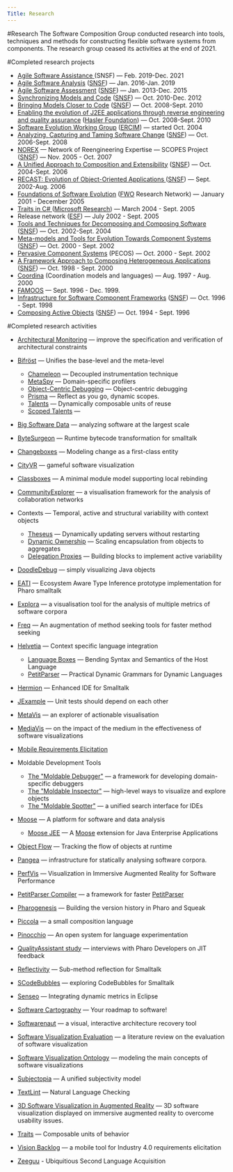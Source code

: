 ```yaml
---
Title: Research
---
```

#Research
The Software Composition Group conducted research into tools, techniques and methods for constructing flexible software systems from components.
The research group ceased its activities at the end of 2021.


#Completed research projects

- [Agile Software Assistance						](%base_url%/research/snf19) (SNSF) &mdash; Feb. 2019-Dec. 2021
- [Agile Software Analysis](%base_url%/research/snf16) ([SNSF](http://p3.snf.ch/Project-162352)) &mdash; Jan. 2016-Jan. 2019
- [Agile Software Assessment](%base_url%/research/snf13) ([SNSF](http://p3.snf.ch/Project-144126)) &mdash; Jan. 2013-Dec. 2015
- [Synchronizing Models and Code](%base_url%/research/snf10) ([SNSF](http://p3.snf.ch/Project-131827)) &mdash; Oct. 2010-Dec. 2012
- [Bringing Models Closer to Code](%base_url%/research/snf08) ([SNSF](http://p3.snf.ch/Project-121594)) &mdash; Oct. 2008-Sept. 2010
- [Enabling the evolution of J2EE applications through reverse engineering and quality assurance](%base_url%/research/hasler07) ([Hasler Foundation](http://www.haslerstiftung.ch/)) &mdash; Oct. 2008-Sept. 2010
- [Software Evolution Working Group](http://wiki.ercim.eu/wg/SoftwareEvolution/index.php/Main_Page) ([ERCIM](http://www.ercim.org/activity/workgroup.html)) &mdash; started Oct. 2004
- [Analyzing, Capturing and Taming Software Change](%base_url%/research/snf06) ([SNSF](http://p3.snf.ch/Project-113342)) &mdash; Oct. 2006-Sept. 2008
- [NOREX](%base_url%/research/norex) &mdash; Network of Reengineering Expertise &mdash; SCOPES Project ([SNSF](http://p3.snf.ch/Project-110997)) &mdash; Nov. 2005 - Oct. 2007
- [A Unified Approach to Composition and Extensibility](%base_url%/research/snf04) ([SNSF](http://p3.snf.ch/Project-105091)) &mdash; Oct. 2004-Sept. 2006
- [RECAST: Evolution of Object-Oriented Applications ](%base_url%/research/recast)([SNSF](http://p3.snf.ch/project-66077)) &mdash; Sept. 2002-Aug. 2006
- [ Foundations of Software Evolution](http://prog.vub.ac.be/FFSE/network.html) ([FWO](http://sun.fwo.be/page1en.php?lang=en) Research Network) &mdash; January 2001 - December 2005
- [Traits in C# ](%base_url%/research/rotor)([Microsoft Research](http://research.microsoft.com/)) &mdash; March 2004 - Sept. 2005
- Release network ([ESF](http://www.esf.org/)) &mdash; July 2002 - Sept. 2005
- [Tools and Techniques for Decomposing and Composing Software ](%base_url%/research/snf02) ([SNSF](http://p3.snf.ch/Project-67855)) &mdash; Oct. 2002-Sept. 2004
- [Meta-models and Tools for Evolution Towards Component Systems](%base_url%/research/snf00) ([SNSF](http://p3.snf.ch/Project-61655)) &mdash; Oct. 2000 - Sept. 2002
- [Pervasive Component Systems](/archive/pecos) (PECOS) &mdash; Oct. 2000 - Sept. 2002
- [ A Framework Approach to Composing Heterogeneous Applications](%base_url%/research/snf98) ([SNSF](http://p3.snf.ch/Project-53711)) &mdash; Oct. 1998 - Sept. 2000
- [Coordina](%base_url%/research/coordina) (Coordination models and languages) &mdash; Aug. 1997 - Aug. 2000
- [FAMOOS](/archive/famoos) &mdash; Sept. 1996 - Dec. 1999.
-  [Infrastructure for Software Component Frameworks](%base_url%/research/snf96) ([SNSF](http://p3.snf.ch/Project-46947)) &mdash; Oct. 1996 - Sept. 1998
- [Composing Active Objects](%base_url%/research/snf94) ([SNSF](http://p3.snf.ch/Project-40610)) &mdash; Oct. 1994 - Sept. 1996

#Completed research activities


-  [Architectural Monitoring](%base_url%/research/arch-constr) &mdash; improve the specification and verification of architectural constraints
- [Bifröst](%base_url%/research/bifrost) &mdash; Unifies the base-level and the meta-level
	- [Chameleon](%base_url%/research/bifrost/chameleon) &mdash; Decoupled instrumentation technique
	- [MetaSpy](%base_url%/research/bifrost/metaspy) &mdash; Domain-specific profilers
	- [Object-Centric Debugging](%base_url%/research/bifrost/OCD) &mdash; Object-centric debugging
	- [Prisma](%base_url%/research/bifrost/prisma) &mdash; Reflect as you go, dynamic scopes.
	- [Talents](%base_url%/research/bifrost/talents) &mdash; Dynamically composable units of reuse
	- [Scoped Talents](%base_url%/research/bifrost/scopedtalents) &mdash;

- [Big Software Data](%base_url%/research/bigsoftwaredata) &mdash; analyzing software at the largest scale
- [ByteSurgeon](%base_url%/research/bytesurgeon) &mdash; Runtime bytecode transformation for smalltalk
- [Changeboxes](%base_url%/research/snf06) &mdash; Modeling change as a first-class entity
-  [CityVR](%base_url%/research/cityvr) &mdash; gameful software visualization
- [Classboxes](%base_url%/research/classboxes) &mdash; A minimal module model supporting local rebinding
-  [CommunityExplorer](%base_url%/research/CommunityExplorer) &mdash; a visualisation framework for the analysis of collaboration networks
-  Contexts &mdash; Temporal, active and structural variability with context objects
	- [Theseus](%base_url%/research/Theseus) &mdash; Dynamically updating servers without restarting
	- [Dynamic Ownership](%base_url%/research/DynamicOwnership) &mdash; Scaling encapsulation from objects to aggregates
	- [Delegation Proxies](%base_url%/research/DelegationProxies) &mdash; Building blocks to implement active variability

- [DoodleDebug](%base_url%/wiki/projects/DoodleDebug) &mdash; simply visualizing Java objects
- [EATI](/research/eati) &mdash; Ecosystem Aware Type Inference prototype implementation for Pharo smalltalk
-  [Explora](%base_url%/research/explora) &mdash; a visualisation tool for the analysis of multiple metrics of software corpora
- [Freq](/research/freq) &mdash; An augmentation of method seeking tools for faster method seeking
- [Helvetia](%base_url%/research/helvetia) &mdash; Context specific language integration
	- [Language Boxes](%base_url%/research/helvetia/languageboxes) &mdash; Bending Syntax and Semantics of the Host Language
	- [PetitParser](%base_url%/research/helvetia/petitparser) &mdash; Practical Dynamic Grammars for Dynamic Languages

- [Hermion](%base_url%/research/hermion) &mdash; Enhanced IDE for Smalltalk
- [JExample](%base_url%/research/jexample) &mdash; Unit tests should depend on each other
-  [MetaVis](%base_url%/research/meta-vis) &mdash; an explorer of actionable visualisation
-  [MediaVis](%base_url%/research/mediavis) &mdash; on the impact of the medium in the effectiveness of software visualizations
- [Mobile Requirements Elicitation](%base_url%/research/Mobile-Requirements-Elicitation) 
-  Moldable Development Tools
	-  [The "Moldable Debugger"](%base_url%/research/moldabledebugger) &mdash; a framework for developing domain-specific debuggers
	-  [The "Moldable Inspector"](%base_url%/research/moldableinspector) &mdash; high-level ways to visualize and explore objects
	-  [The "Moldable Spotter"](%base_url%/research/moldablespotter) &mdash; a unified search interface for IDEs

- [Moose](http://moose.unibe.ch) &mdash; A platform for software and data analysis
	- [Moose JEE](%base_url%/research/Moose-JEE) &mdash; A [Moose](http://moose.unibe.ch) extension for Java Enterprise Applications

- [Object Flow](%base_url%/research/objectflow) &mdash; Tracking the flow of objects at runtime
- [Pangea](/research/pangea) &mdash; infrastructure for statically analysing software corpora. 
-  [PerfVis](%base_url%/research/perfvis) &mdash; Visualization in Immersive Augmented Reality for Software Performance 
-  [PetitParser Compiler](%base_url%/research/petitcompiler) &mdash; a framework for faster [PetitParser](%base_url%/research/helvetia/petitparser)
- [Pharogenesis](%base_url%/research/Pharogenesis) &mdash; Building the version history in Pharo and Squeak
- [Piccola](%base_url%/research/piccola) &mdash; a small composition language
- [Pinocchio](%base_url%/research/pinocchio) &mdash; An open system for language experimentation
- [QualityAssistant study](%base_url%/research/QualityAssistant-study) &mdash; interviews with Pharo Developers on JIT feedback
- [Reflectivity](%base_url%/research/reflectivity) &mdash; Sub-method reflection for Smalltalk
- [SCodeBubbles](%base_url%/wiki/projects/archive/bachelorsprojects/SCodeBubbles) &mdash; exploring CodeBubbles for Smalltalk
- [Senseo](%base_url%/research/senseo) &mdash; Integrating dynamic metrics in Eclipse
- [Software Cartography](%base_url%/research/softwarecartography) &mdash; Your roadmap to software!
- [Softwarenaut](/softwarenaut) &mdash; a visual, interactive architecture recovery tool
-  [Software Visualization Evaluation](%base_url%/research/softvis-eval)  &mdash; a literature review on the evaluation of software visualization
-  [Software Visualization Ontology](%base_url%/research/vison)  &mdash; modeling the main concepts of software visualizations
- [Subjectopia](%base_url%/research/subjectopia) &mdash; A unified subjectivity model
- [TextLint](%base_url%/research/textlint) &mdash; Natural Language Checking
-  [3D Software Visualization in Augmented Reality](%base_url%/research/visar)  &mdash; 3D software visualization displayed on immersive augmented reality to overcome usability issues. 
- [Traits](%base_url%/research/traits) &mdash; Composable units of behavior
- [Vision Backlog](%base_url%/research/Vision-Backlog) &mdash; a mobile tool for Industry 4.0 requirements elicitation
- [Zeeguu](%base_url%/research/zeeguu) - Ubiquitious Second Language Acquisition
